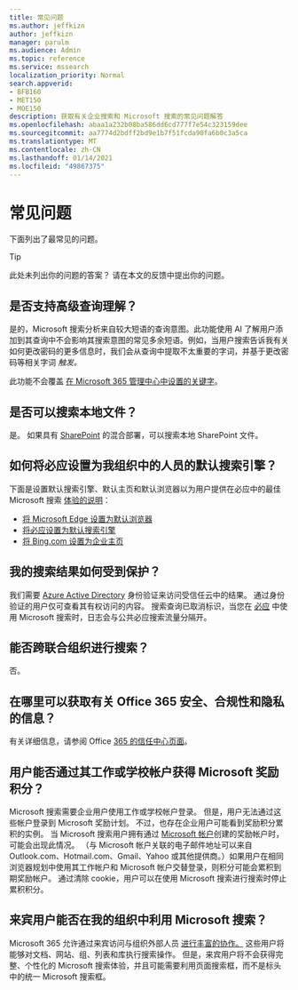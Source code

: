 ```yaml
---
title: 常见问题
ms.author: jeffkizn
author: jeffkizn
manager: parulm
ms.audience: Admin
ms.topic: reference
ms.service: mssearch
localization_priority: Normal
search.appverid:
- BFB160
- MET150
- MOE150
description: 获取有关企业搜索和 Microsoft 搜索的常见问题解答
ms.openlocfilehash: abaa1a232b08ba586dd6cd777f7e54c323159dee
ms.sourcegitcommit: aa7774d2bdff2bd9e1b7f51fcda90fa6b0c3a5ca
ms.translationtype: MT
ms.contentlocale: zh-CN
ms.lasthandoff: 01/14/2021
ms.locfileid: "49867375"
---
```

<!-- markdownlint-disable no-trailing-punctuation -->
# <a name="frequently-asked-questions"></a>常见问题

下面列出了最常见的问题。

> [!TIP]
> 此处未列出你的问题的答案？ 请在本文的反馈中提出你的问题。

## <a name="is-advanced-query-understanding-supported"></a>是否支持高级查询理解？

是的，Microsoft 搜索分析来自较大短语的查询意图。此功能使用 AI 了解用户添加到其查询中不会影响其搜索意图的常见多余短语。例如，当用户搜索告诉我有关如何更改密码的更多信息时，我们会从查询中提取不太重要的字词，并基于更改密码等相关字词 *触发。*
  
此功能不会覆盖 [在 Microsoft 365 管理中心中设置的关键字](https://admin.microsoft.com)。
  
## <a name="can-you-search-for-files-on-premises"></a>是否可以搜索本地文件？

是。 如果具有 [SharePoint](http://sharepoint.com/) 的混合部署，可以搜索本地 SharePoint 文件。
  
## <a name="how-do-i-make-bing-the-default-search-engine-for-people-in-my-org"></a>如何将必应设置为我组织中的人员的默认搜索引擎？

下面是设置默认搜索引擎、默认主页和默认浏览器以为用户提供在必应中的最佳 Microsoft 搜索 [体验的说明](https://Bing.com)：

- [将 Microsoft Edge 设置为默认浏览器](/deployedge/edge-default-browser)
- [将必应设置为默认搜索引擎](set-default-search-engine.md)
- [将 Bing.com 设置为企业主页](set-default-homepage.md)

## <a name="how-are-my-search-results-protected"></a>我的搜索结果如何受到保护？

我们需要 [Azure Active Directory](https://docs.microsoft.com/azure/active-directory/) 身份验证来访问受信任云中的结果。 通过身份验证的用户仅可查看其有权访问的内容。 搜索查询已取消标识，当您在 [必应](https://Bing.com) 中使用 Microsoft 搜索时，日志会与公共必应搜索流量分隔开。

## <a name="can-i-search-across-federated-organizations"></a>能否跨联合组织进行搜索？

否。

## <a name="where-can-i-get-info-about-office-365-security-compliance-and-privacy"></a>在哪里可以获取有关 Office 365 安全、合规性和隐私的信息？

有关详细信息，请参阅 Office [365 的信任中心页面](https://www.microsoft.com/TrustCenter/CloudServices/office365/default.aspx)。

## <a name="can-users-earn-microsoft-rewards-points-with-their-work-or-school-account"></a>用户能否通过其工作或学校帐户获得 Microsoft 奖励积分？

Microsoft 搜索需要企业用户使用工作或学校帐户登录。 但是，用户无法通过这些帐户登录到 Microsoft 奖励计划。 不过，也存在企业用户可能看到奖励积分累积的实例。 当 Microsoft 搜索用户拥有通过 [Microsoft 帐户](https://www.microsoft.com/welcome?rtc=1)创建的奖励帐户时，可能会出现此情况。 （与 Microsoft 帐户关联的电子邮件地址可以来自 Outlook.com、Hotmail.com、Gmail、Yahoo 或其他提供商。）如果用户在相同浏览器规划中使用其工作帐户和 Microsoft 帐户交替登录，则积分可能会累积到期奖励帐户。 通过清除 cookie，用户可以在使用 Microsoft 搜索进行搜索时停止累积积分。

## <a name="can-guest-users-leverage-microsoft-search-in-my-organization"></a>来宾用户能否在我的组织中利用 Microsoft 搜索？

Microsoft 365 允许通过来宾访问与组织外部人员 [进行丰富的协作。](https://docs.microsoft.com/microsoft-365/solutions/collaborate-with-people-outside-your-organization) 这些用户将能够对文档、网站、组、列表和库执行搜索操作。 但是，来宾用户将不会获得完整、个性化的 Microsoft 搜索体验，并且可能需要利用页面搜索框，而不是标头中的统一 Microsoft 搜索框。

